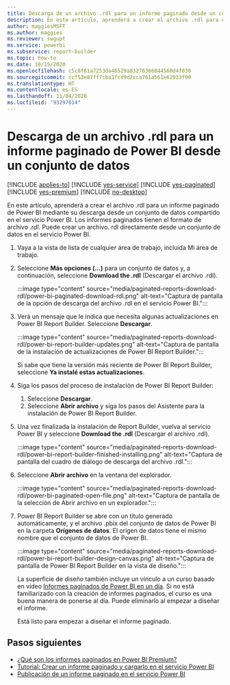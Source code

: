 ```yaml
---
title: Descarga de un archivo .rdl para un informe paginado desde un conjunto de datos
description: En este artículo, aprenderá a crear el archivo .rdl para un informe paginado de Power BI mediante su descarga desde un conjunto de datos compartido en el servicio Power BI.
author: maggiesMSFT
ms.author: maggies
ms.reviewer: swgupt
ms.service: powerbi
ms.subservice: report-builder
ms.topic: how-to
ms.date: 10/15/2020
ms.openlocfilehash: c5c8f61a7253da46529a83276366044560d4f030
ms.sourcegitcommit: ccf53e87ff7cba1fcd9d2cca761a561e62933f90
ms.translationtype: HT
ms.contentlocale: es-ES
ms.lasthandoff: 11/04/2020
ms.locfileid: "93297614"
---
```

# <a name="download-the-rdl-for-a-power-bi-paginated-report-from-a-dataset"></a>Descarga de un archivo .rdl para un informe paginado de Power BI desde un conjunto de datos

[!INCLUDE [applies-to](../includes/applies-to.md)] [!INCLUDE [yes-service](../includes/yes-service.md)] [!INCLUDE [yes-paginated](../includes/yes-paginated.md)] [!INCLUDE [yes-premium](../includes/yes-premium.md)] [!INCLUDE [no-desktop](../includes/no-desktop.md)] 

En este artículo, aprenderá a crear el archivo .rdl para un informe paginado de Power BI mediante su descarga desde un conjunto de datos compartido en el servicio Power BI. Los informes paginados tienen el formato de archivo *.rdl*. Puede crear un archivo. rdl directamente desde un conjunto de datos en el servicio Power BI.

1. Vaya a la vista de lista de cualquier área de trabajo, incluida Mi área de trabajo. 
1. Seleccione **Más opciones (...)** para un conjunto de datos y, a continuación, seleccione **Download the .rdl** (Descargar el archivo .rdl).

    :::image type="content" source="media/paginated-reports-download-rdl/power-bi-paginated-download-rdl.png" alt-text="Captura de pantalla de la opción de descarga del archivo .rdl en el servicio Power BI.":::
1. Verá un mensaje que le indica que necesita algunas actualizaciones en Power BI Report Builder. Seleccione **Descargar**. 

    :::image type="content" source="media/paginated-reports-download-rdl/power-bi-report-builder-updates.png" alt-text="Captura de pantalla de la instalación de actualizaciones de Power BI Report Builder.":::

    Si sabe que tiene la versión más reciente de Power BI Report Builder, seleccione **Ya instalé estas actualizaciones**.

1. Siga los pasos del proceso de instalación de Power BI Report Builder: 

    1. Seleccione **Descargar**.  
    2. Seleccione **Abrir archivo** y siga los pasos del Asistente para la instalación de Power BI Report Builder.

1. Una vez finalizada la instalación de Report Builder, vuelva al servicio Power BI y seleccione **Download the .rdl** (Descargar el archivo .rdl).

    :::image type="content" source="media/paginated-reports-download-rdl/power-bi-report-builder-finished-installing.png" alt-text="Captura de pantalla del cuadro de diálogo de descarga del archivo .rdl.":::

1. Seleccione **Abrir archivo** en la ventana del explorador.

    :::image type="content" source="media/paginated-reports-download-rdl/power-bi-paginated-open-file.png" alt-text="Captura de pantalla de la selección de Abrir archivo en un explorador.":::

1. Power BI Report Builder se abre con un título generado automáticamente, y el archivo .pbix del conjunto de datos de Power BI en la carpeta **Orígenes de datos**. El origen de datos tiene el mismo nombre que el conjunto de datos de Power BI.

    :::image type="content" source="media/paginated-reports-download-rdl/power-bi-report-builder-design-canvas.png" alt-text="Captura de pantalla de Power BI Report Builder en la vista de diseño.":::

    La superficie de diseño también incluye un vínculo a un curso basado en vídeo [Informes paginados de Power BI en un día](../learning-catalog/paginated-reports-online-course.md). Si no está familiarizado con la creación de informes paginados, el curso es una buena manera de ponerse al día.  Puede eliminarlo al empezar a diseñar el informe.

    Está listo para empezar a diseñar el informe paginado.
 
## <a name="next-steps"></a>Pasos siguientes 

- [¿Qué son los informes paginados en Power BI Premium?](paginated-reports-report-builder-power-bi.md)  
- [Tutorial: Crear un informe paginado y cargarlo en el servicio Power BI](paginated-reports-quickstart-aw.md)
- [Publicación de un informe paginado en el servicio Power BI](paginated-reports-save-to-power-bi-service.md)

